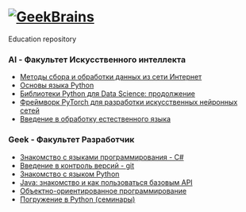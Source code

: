 # [![GeekBrains](https://frontend-scripts.hb.bizmrg.com/unique-hf/svg/logo.svg)](https://gb.ru)
Education repository

### AI - Факультет Искусственного интеллекта

* [Методы сбора и обработки данных из сети Интернет](https://github.com/XYI7I/GeekBrains/tree/main/AI/Method_collecting_Internet_data)<br>
* [Основы языка Python](https://github.com/XYI7I/GeekBrains/tree/main/AI/Python)<br>
* [Библиотеки Python для Data Science: продолжение](https://github.com/XYI7I/GeekBrains/tree/main/AI/PythonDS_2)
* [Фреймворк PyTorch для разработки искусственных нейронных сетей](https://github.com/XYI7I/GeekBrains/tree/main/AI/PyTorch)
* [Введение в обработку естественного языка](https://github.com/XYI7I/GeekBrains/tree/main/AI/Introduction_NLP)


### Geek - Факультет Разработчик

* [Знакомство с языками программирования - C#](https://github.com/XYI7I/GeekBrains/tree/main/Geek/C%23)<br>
* [Введение в контроль версий - git](https://github.com/XYI7I/GeekBrains/tree/main/Geek/Git)<br>
* [Знакомство с языком Python](https://github.com/XYI7I/GeekBrains/tree/main/Geek/PythonStart)<br>
* [Java: знакомство и как пользоваться базовым API](https://github.com/XYI7I/GeekBrains/tree/main/Geek/JavaStart)<br>
* [Объектно-ориентированное программирование](https://github.com/XYI7I/GeekBrains/tree/main/Geek/OOP)<br>
* [Погружение в Python (семинары)](https://github.com/XYI7I/GeekBrains/tree/main/Geek/PythonStart)